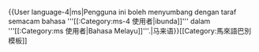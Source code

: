 {{User language-4|ms|Pengguna ini boleh menyumbang dengan taraf semacam bahasa '''[[:Category:ms-4 使用者|ibunda]]''' dalam '''[[:Category:ms 使用者|Bahasa Melayu]]'''.|马来语}}<noinclude>[[Category:馬來語巴別模板‎]]</noinclude>
